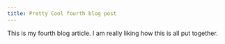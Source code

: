```yaml
---
title: Pretty Cool fourth blog post
---
```


This is my fourth blog article. I am really liking how this is all put together. 